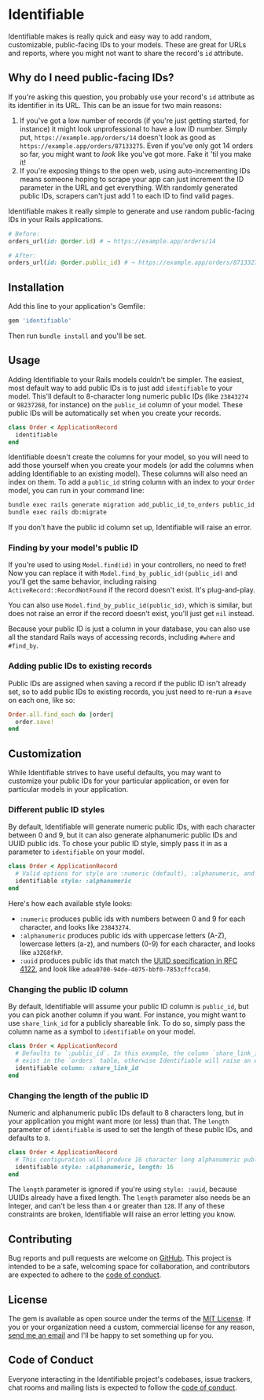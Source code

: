 # Identifiable

Identifiable makes is really quick and easy way to add random, customizable, public-facing IDs to your models. These are great for URLs and reports, where you might not want to share the record's `id` attribute.

## Why do I need public-facing IDs?

If you're asking this question, you probably use your record's `id` attribute as its identifier in its URL. This can be an issue for two main reasons:

1. If you've got a low number of records (if you're just getting started, for instance) it might look unprofessional to have a low ID number. Simply put, `https://example.app/orders/14` doesn't look as good as `https://example.app/orders/87133275`. Even if you've only got 14 orders so far, you might want to _look_ like you've got more. Fake it 'til you make it!
2. If you're exposing things to the open web, using auto-incrementing IDs means someone hoping to scrape your app can just increment the ID parameter in the URL and get everything. With randomly generated public IDs, scrapers can't just add 1 to each ID to find valid pages.

Identifiable makes it really simple to generate and use random public-facing IDs in your Rails applications.

```ruby
# Before:
orders_url(id: @order.id) # → https://example.app/orders/14

# After:
orders_url(id: @order.public_id) # → https://example.app/orders/87133275
```

## Installation

Add this line to your application's Gemfile:

```ruby
gem 'identifiable'
```

Then run `bundle install` and you'll be set.

## Usage

Adding Identifiable to your Rails models couldn't be simpler. The easiest, most default way to add public IDs is to just add `identifiable` to your model. This'll default to 8-character long numeric public IDs (like `23843274` or `98237268`, for instance) on the `public_id` column of your model. These public IDs will be automatically set when you create your records.

```ruby
class Order < ApplicationRecord
  identifiable
end
```

Identifiable doesn't create the columns for your model, so you will need to add those yourself when you create your models (or add the columns when adding Identifiable to an existing model). These columns will also need an index on them. To add a `public_id` string column with an index to your `Order` model, you can run in your command line:

```bash
bundle exec rails generate migration add_public_id_to_orders public_id:index
bundle exec rails db:migrate
```

If you don't have the public id column set up, Identifiable will raise an error.

### Finding by your model's public ID

If you're used to using `Model.find(id)` in your controllers, no need to fret! Now you can replace it with `Model.find_by_public_id!(public_id)` and you'll get the same behavior, including raising `ActiveRecord::RecordNotFound` if the record doesn't exist. It's plug-and-play.

You can also use `Model.find_by_public_id(public_id)`, which is similar, but does not raise an error if the record doesn't exist, you'll just get `nil` instead.

Because your public ID is just a column in your database, you can also use all the standard Rails ways of accessing records, including `#where` and `#find_by`.

### Adding public IDs to existing records

Public IDs are assigned when saving a record if the public ID isn't already set, so to add public IDs to existing records, you just need to re-run a `#save` on each one, like so:

```ruby
Order.all.find_each do |order|
  order.save!
end
```

## Customization

While Identifiable strives to have useful defaults, you may want to customize your public IDs for your particular application, or even for particular models in your application.

### Different public ID styles

By default, Identifiable will generate numeric public IDs, with each character between 0 and 9, but it can also generate alphanumeric public IDs and UUID public ids. To chose your public ID style, simply pass it in as a parameter to `identifiable` on your model.

```ruby
class Order < ApplicationRecord
  # Valid options for style are :numeric (default), :alphanumeric, and :uuid
  identifiable style: :alphanumeric
end
```

Here's how each available style looks:

* `:numeric` produces public ids with numbers between 0 and 9 for each character, and looks like `23843274`.
* `:alphanumeric` produces public ids with uppercase letters (A-Z), lowercase letters (a-z), and numbers (0-9) for each character, and looks like `a3ZG8fkP`.
* `:uuid` produces public ids that match the [UUID specification in RFC 4122](https://tools.ietf.org/html/rfc4122), and look like `adea0700-94de-4075-bbf0-7853cffcca50`.

### Changing the public ID column

By default, Identifiable will assume your public ID column is `public_id`, but you can pick another column if you want. For instance, you might want to use `share_link_id` for a publicly shareable link. To do so, simply pass the column name as a symbol to `identifiable` on your model.

```ruby
class Order < ApplicationRecord
  # Defaults to `:public_id`. In this example, the column `share_link_id` must
  # exist in the `orders` table, otherwise Identifiable will raise an error.
  identifiable column: :share_link_id
end
```

### Changing the length of the public ID

Numeric and alphanumeric public IDs default to 8 characters long, but in your application you might want more (or less) than that. The `length` parameter of `identifiable` is used to set the length of these public IDs, and defaults to `8`.

```ruby
class Order < ApplicationRecord
  # This configuration will produce 16 character long alphanumeric public IDs.
  identifiable style: :alphanumeric, length: 16
end
```

The `length` parameter is ignored if you're using `style: :uuid`, because UUIDs already have a fixed length. The `length` parameter also needs be an Integer, and can't be less than `4` or greater than `128`. If any of these constraints are broken, Identifiable will raise an error letting you know.

## Contributing

Bug reports and pull requests are welcome on [GitHub](https://github.com/tpritc/identifiable). This project is intended to be a safe, welcoming space for collaboration, and contributors are expected to adhere to the [code of conduct](https://github.com/tpritc/identifiable/blob/main/CODE_OF_CONDUCT.md).

## License

The gem is available as open source under the terms of the [MIT License](https://opensource.org/licenses/MIT). If you or your organization need a custom, commercial license for any reason, [send me an email](mailto:hi@tpritc.com) and I'll be happy to set something up for you.

## Code of Conduct

Everyone interacting in the Identifiable project's codebases, issue trackers, chat rooms and mailing lists is expected to follow the [code of conduct](https://github.com/tpritc/identifiable/blob/main/CODE_OF_CONDUCT.md).
